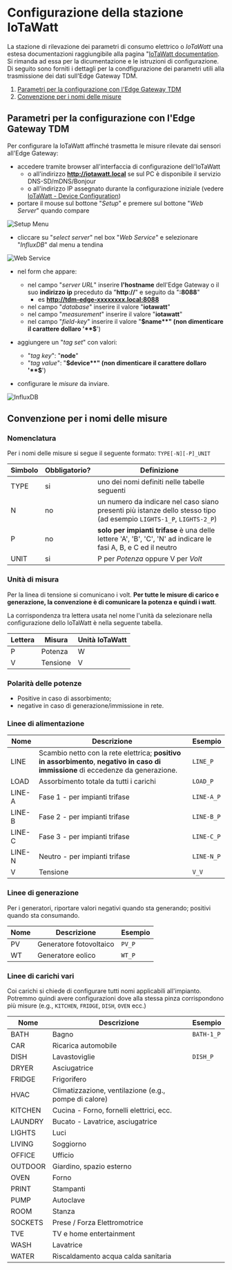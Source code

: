 # Configurazione della stazione IoTaWatt

La stazione di rilevazione dei parametri di consumo elettrico o *IoTaWatt* una
estesa documentazioni raggiungibile alla pagina
"[IoTaWatt documentation](https://docs.iotawatt.com/en/master/). Si rimanda ad
essa per la dicumentazione e le istruzioni di configurazione.  Di seguito sono
forniti i dettagli per la condfigurazione dei parametri utili alla trasmissione
dei dati sull'Edge Gateway TDM.

1. [Parametri per la configurazione con l'Edge Gateway TDM](#parametri-per-la-configurazione-con-ledge-gateway-tdm)
2. [Convenzione per i nomi delle misure](#convenzione-per-i-nomi-delle-misure)

## Parametri per la configurazione con l'Edge Gateway TDM

Per configurare la IoTaWatt affinché trasmetta le misure rilevate dai sensori all'Edge Gateway:
* accedere tramite browser all'interfaccia di configurazione dell'IoTaWatt
  * o all'indirizzo **http://iotawatt.local** se sul PC è disponibile il servizio DNS-SD/mDNS/Bonjour
  * o all'indirizzo IP assegnato durante la configurazione iniziale (vedere [IoTaWatt - Device Configuration](https://docs.iotawatt.com/en/master/devConfig.html))
* portare il mouse sul bottone "*Setup*" e premere sul bottone "*Web Server*" quando compare

![Setup Menu](img/iotawatt_menu.png)

* cliccare su "*select server*" nel box "*Web Service*" e selezionare
  "*InfluxDB*" dal menu a tendina

![Web Service](img/iotawatt_webserver.png)

* nel form che appare:
  * nel campo "*server URL*" inserire **l'hostname** dell'Edge Gateway o il suo **indirizzo ip** preceduto da "**http://**" e seguito da "**:8088**"
    * es **http://tdm-edge-xxxxxxxx.local:8088**
  * nel campo "*database*" inserire il valore "**iotawatt**"
  * nel campo "*measurement*" inserire il valore "**iotawatt**"
  * nel campo "*field-key*" inserire il valore "**$name**" (non dimenticare il carattere dollaro '**$**')

* aggiungere un "*tag set*" con valori:
  * "*tag key*": "**node**"
  * "*tag value*": "**$device**" (non dimenticare il carattere dollaro '**$**')

* configurare le *misure* da inviare.

![InfluxDB](img/iotawatt_influxdb.png)

## Convenzione per i nomi delle misure

### Nomenclatura 

Per i nomi delle misure si segue il seguente formato:  `TYPE[-N][-P]_UNIT`

| Simbolo | Obbligatorio? | Definizione                                                                                                         |
| ------- | ---------     | -----------                                                                                                         |
| TYPE    | si            | uno dei nomi definiti nelle tabelle seguenti                                                                        |
| N       | no            | un numero da indicare nel caso siano presenti più istanze dello stesso tipo (ad esempio `LIGHTS-1_P`, `LIGHTS-2_P`) |
| P       | no            | **solo per impianti trifase** è una delle lettere 'A', 'B', 'C', 'N' ad indicare le fasi A, B, e C ed il neutro     |
| UNIT    | si            | P per *Potenza* oppure V per *Volt*                                                                                 |


### Unità di misura

Per la linea di tensione si comunicano i volt. **Per tutte le misure di carico e
generazione, la convenzione è di comunicare la potenza e quindi i watt**.

La corrispondenza tra lettera usata nel nome l'unità da selezionare nella
configurazione dello IoTaWatt è nella seguente tabella.

| Lettera | Misura   | Unità IoTaWatt |
| ---     | ---      | ---            |
| P       | Potenza  | W              |
| V       | Tensione | V              |

### Polarità delle potenze

* Positive in caso di assorbimento;
* negative in caso di generazione/immissione in rete.

### Linee di alimentazione

| Nome   | Descrizione                                                                                                                        | Esempio    |
| ----   | -----------                                                                                                                        | -------    |
| LINE   | Scambio netto con la rete elettrica; **positivo in assorbimento**, **negativo in caso di immissione** di eccedenze da generazione. | `LINE_P`   |
| LOAD   | Assorbimento totale da tutti i carichi                                                                                             | `LOAD_P`   |
| LINE-A | Fase 1 - per impianti trifase                                                                                                      | `LINE-A_P` |
| LINE-B | Fase 2 - per impianti trifase                                                                                                      | `LINE-B_P` |
| LINE-C | Fase 3 - per impianti trifase                                                                                                      | `LINE-C_P` |
| LINE-N | Neutro - per impianti trifase                                                                                                      | `LINE-N_P` |
| V      | Tensione                                                                                                                           | `V_V`      |


### Linee di generazione

Per i generatori, riportare valori negativi quando sta generando; positivi quando sta consumando.

| Nome | Descrizione             | Esempio |
| ---- | -----------             | ---     |
| PV   | Generatore fotovoltaico | `PV_P`  |
| WT   | Generatore eolico       | `WT_P`  |


### Linee di carichi vari

Coi carichi si chiede di configurare tutti nomi applicabili all'impianto.
Potremmo quindi avere configurazioni dove alla stessa pinza corrispondono più
misure (e.g., `KITCHEN`, `FRIDGE`, `DISH`, `OVEN` ecc.)

| Nome    | Descrizione                                           | Esempio    |
| ----    | -----------                                           | ---        |
| BATH    | Bagno                                                 | `BATH-1_P` |
| CAR     | Ricarica automobile                                   |            |
| DISH    | Lavastoviglie                                         | `DISH_P`   |
| DRYER   | Asciugatrice                                          |            |
| FRIDGE  | Frigorifero                                           |            |
| HVAC    | Climatizzazione, ventilazione (e.g., pompe di calore) |            |
| KITCHEN | Cucina - Forno, fornelli elettrici, ecc.              |            |
| LAUNDRY | Bucato - Lavatrice, asciugatrice                      |            |
| LIGHTS  | Luci                                                  |            |
| LIVING  | Soggiorno                                             |            |
| OFFICE  | Ufficio                                               |            |
| OUTDOOR | Giardino, spazio esterno                              |            |
| OVEN    | Forno                                                 |            |
| PRINT   | Stampanti                                             |            |
| PUMP    | Autoclave                                             |            |
| ROOM    | Stanza                                                |            |
| SOCKETS | Prese / Forza Elettromotrice                          |            |
| TVE     | TV e home entertainment                               |            |
| WASH    | Lavatrice                                             |            |
| WATER   | Riscaldamento acqua calda sanitaria                   |            |
